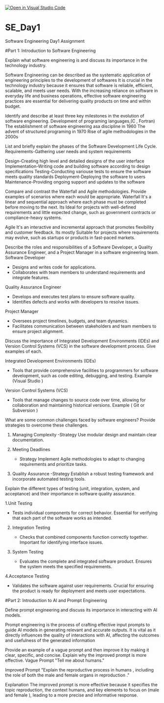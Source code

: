 [![Open in Visual Studio Code](https://classroom.github.com/assets/open-in-vscode-2e0aaae1b6195c2367325f4f02e2d04e9abb55f0b24a779b69b11b9e10269abc.svg)](https://classroom.github.com/online_ide?assignment_repo_id=16206520&assignment_repo_type=AssignmentRepo)
# SE_Day1
Software Engineering Day1 Assignment

#Part 1: Introduction to Software Engineering

Explain what software engineering is and discuss its importance in the technology industry.

Software Engineering can be described as the systematic application of engineering principles to the development of softwares It is crucial in the technology industry because it ensures that software is reliable, efficient, scalable, and meets user needs. With the increasing reliance on software in everyday life and business operations, effective software engineering practices are essential for delivering quality products on time and within budget.

Identify and describe at least three key milestones in the evolution of software engineering.
Development of programing languages,(C , Fortran)
The establishment of software engineering asa discipline in 1960
The advent of  structured programing in 1970
Rise of agile methodologies in the 2000s 


List and briefly explain the phases of the Software Development Life Cycle.
Requirements-Gathering user needs and system requirements 

Design-Creating high level and detailed designs of the user interface 
Implementation-Writing code and building software according to design specifications 
Testing-Conducting variouse tests to ensure the software meets quality standards 
Deployment-Deploying the software to users
Maintenance-Providing ongoing support and updates to the software

Compare and contrast the Waterfall and Agile methodologies. Provide examples of scenarios where each would be appropriate.
Waterfall
It's a linear and sequential approach where each phase must be completed before moving to the next.
Its Ideal for projects with well-defined requirements and little expected change, such as government contracts or compliance-heavy systems.

Agile
It's an interactive and incremental approach that promotes flexibility and customer feedback.
Its mostly Suitable for projects where requirements may evolve, such as startups or products in fast-paced markets.

Describe the roles and responsibilities of a Software Developer, a Quality Assurance Engineer, and a Project Manager in a software engineering team.
Software Developer
   - Designs and writes code for applications.
   - Collaborates with team members to understand requirements and integrate features.

Quality Assurance Engineer
   - Develops and executes test plans to ensure software quality.
   - Identifies defects and works with developers to resolve issues.

Project Manager
   - Oversees project timelines, budgets, and team dynamics.
   - Facilitates communication between stakeholders and team members to ensure project alignment.

Discuss the importance of Integrated Development Environments (IDEs) and Version Control Systems (VCS) in the software development process. Give examples of each.

Integrated Development Environments (IDEs)
- Tools that provide comprehensive facilities to programmers for software development, such as code editing, debugging, and testing.
Example (Visual Studio )

Version Control Systems (VCS)
- Tools that manage changes to source code over time, allowing for collaboration and maintaining historical versions.
Example ( Git or Subversion )

What are some common challenges faced by software engineers? Provide strategies to overcome these challenges.
1. Managing Complexity
   -Strategy Use modular design and maintain clear documentation.

2. Meeting Deadlines
   - Strategy Implement Agile methodologies to adapt to changing requirements and prioritize tasks.

3. Quality Assurance
   -Strategy Establish a robust testing framework and incorporate automated testing tools.

Explain the different types of testing (unit, integration, system, and acceptance) and their importance in software quality assurance.

1.Unit Testing
   - Tests individual components for correct behavior. Essential for verifying that each part of the software works as intended.

2. Integration Testing
   - Checks that combined components function correctly together. Important for identifying interface issues.

3. System Testing
   - Evaluates the complete and integrated software product. Ensures the system meets the specified requirements.

4.Acceptance Testing
   - Validates the software against user requirements. Crucial for ensuring the product is ready for deployment and meets user expectations.

#Part 2: Introduction to AI and Prompt Engineering


Define prompt engineering and discuss its importance in interacting with AI models.

Prompt engineering is the process of crafting effective input prompts to guide AI models in generating relevant and accurate outputs. It is vital as it directly influences the quality of interactions with AI, affecting the outcomes and usefulness of the generated information

Provide an example of a vague prompt and then improve it by making it clear, specific, and concise. Explain why the improved prompt is more effective.
Vague Prompt
"Tell me about humans."

Improved Prompt
"Explain the reproductive process in humans , including the role of both the male and female organs in reproduction ."

Explanation
The improved prompt is more effective because it specifies the topic reproduction, the context humans, and key elements to focus on (male and female ), leading to a more precise and informative response.

